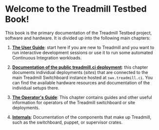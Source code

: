 # Welcome to the Treadmill Testbed Book!

This book is the primary documentation of the Treadmill Testbed
project, software and hardware. It is divided up into the following
main chapters:

1. [**The User Guide**](user-guide.md): start here if you are new to Treadmill
   and you want to run interactive development sessions or use it to run some
   automated Continuous Integration workloads.

2. [**Documentation of the public treadmill.ci
   deployment**](treadmillci-deployment.md): this chapter documents individual
   deployments (*sites*) that are connected to the main Treadmill Switchboard
   instance hosted at `swx.treadmill.ci`. You can find the available hardware
   resources and documentation of the individual setups there.

3. [**The Operator's Guide**](operator_guide.md): This chapter contains guides
   and other useful information for operators of the Treadmill switchboard or
   site deployments.

4. [**Internals**](internals.md): Documentation of the components that make up
   Treadmill, such as the switchboard, puppet, or supervisor crates.

